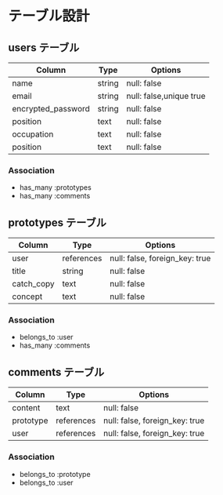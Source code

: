 # テーブル設計

## users テーブル

| Column             | Type   | Options                |
| ------------------ | ------ | ---------------------- |
| name               | string | null: false            |
| email              | string | null: false,unique true|
| encrypted_password | string | null: false            |
| position           | text   | null: false            |
| occupation         | text   | null: false            |
| position           | text   | null: false            |

### Association

- has_many :prototypes
- has_many :comments

## prototypes テーブル

| Column | Type           | Options                        |
| ---------- | ---------- | ------------------------------ |
| user       | references | null: false, foreign_key: true |
| title      | string     | null: false                    |
| catch_copy | text       | null: false                    |
| concept    | text       | null: false                    |

### Association

- belongs_to :user
- has_many :comments

## comments テーブル

| Column   | Type       | Options                        |
| -------- | ---------- | ------------------------------ |
| content  | text       | null: false                    |
| prototype| references | null: false, foreign_key: true |
| user     | references | null: false, foreign_key: true |

### Association

- belongs_to :prototype
- belongs_to :user